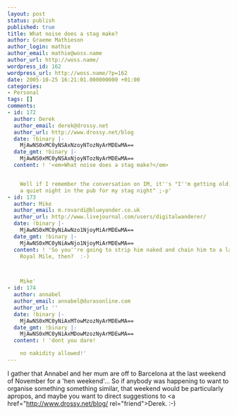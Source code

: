 ```yaml
---
layout: post
status: publish
published: true
title: What noise does a stag make?
author: Graeme Mathieson
author_login: mathie
author_email: mathie@woss.name
author_url: http://woss.name/
wordpress_id: 162
wordpress_url: http://woss.name/?p=162
date: 2005-10-25 16:21:01.000000000 +01:00
categories:
- Personal
tags: []
comments:
- id: 172
  author: Derek
  author_email: derek@drossy.net
  author_url: http://www.drossy.net/blog
  date: !binary |-
    MjAwNS0xMC0yNSAxNzoyNTozNyArMDEwMA==
  date_gmt: !binary |-
    MjAwNS0xMC0yNSAxNjoyNTozNyArMDEwMA==
  content: ! '<em>What noise does a stag make?</em>


    Well if I remember the conversation on IM, it''s "I''m getting old, I''d prefer
    a quiet night in the pub for my stag night" ;-p'
- id: 173
  author: Mike
  author_email: m.rovardi@blueyonder.co.uk
  author_url: http://www.livejournal.com/users/digitalwanderer/
  date: !binary |-
    MjAwNS0xMC0yNiAwNzo1NjoyMiArMDEwMA==
  date_gmt: !binary |-
    MjAwNS0xMC0yNiAwNjo1NjoyMiArMDEwMA==
  content: ! 'So you''re going to strip him naked and chain him to a lampost on the
    Royal Mile, then?  :-)



    Mike'
- id: 174
  author: annabel
  author_email: annabel@durasonline.com
  author_url: ''
  date: !binary |-
    MjAwNS0xMC0yNiAxMTowMzozNyArMDEwMA==
  date_gmt: !binary |-
    MjAwNS0xMC0yNiAxMDowMzozNyArMDEwMA==
  content: ! 'dont you dare!

    no nakidity allowed!'
---
```

I gather that Annabel and her mum are off to Barcelona at the last weekend of November for a 'hen weekend'...  So if anybody was happening to want to organise something something similar, that weekend would be particularly apropos, and maybe you want to direct suggestions to <a href="http://www.drossy.net/blog/ rel="friend">Derek</a>. :-)
